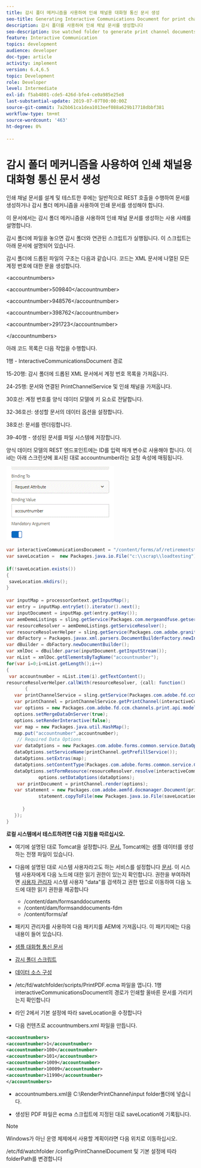 ```yaml
---
title: 감시 폴더 메커니즘을 사용하여 인쇄 채널용 대화형 통신 문서 생성
seo-title: Generating Interactive Communications Document for print channel using watch folder mechanism
description: 감시 폴더를 사용하여 인쇄 채널 문서를 생성합니다
seo-description: Use watched folder to generate print channel documents
feature: Interactive Communication
topics: development
audience: developer
doc-type: article
activity: implement
version: 6.4,6.5
topic: Development
role: Developer
level: Intermediate
exl-id: f5ab4801-cde5-426d-bfe4-ce0a985e25e8
last-substantial-update: 2019-07-07T00:00:00Z
source-git-commit: 7a2bb61ca1dea1013eef088a629b17718dbbf381
workflow-type: tm+mt
source-wordcount: '463'
ht-degree: 0%

---
```


# 감시 폴더 메커니즘을 사용하여 인쇄 채널용 대화형 통신 문서 생성

인쇄 채널 문서를 설계 및 테스트한 후에는 일반적으로 REST 호출을 수행하여 문서를 생성하거나 감시 폴더 메커니즘을 사용하여 인쇄 문서를 생성해야 합니다.

이 문서에서는 감시 폴더 메커니즘을 사용하여 인쇄 채널 문서를 생성하는 사용 사례를 설명합니다.

감시 폴더에 파일을 놓으면 감시 폴더와 연관된 스크립트가 실행됩니다. 이 스크립트는 아래 문서에 설명되어 있습니다.

감시 폴더에 드롭된 파일의 구조는 다음과 같습니다. 코드는 XML 문서에 나열된 모든 계정 번호에 대한 문을 생성합니다.

&lt;accountnumbers>

&lt;accountnumber>509840&lt;/accountnumber>

&lt;accountnumber>948576&lt;/accountnumber>

&lt;accountnumber>398762&lt;/accountnumber>

&lt;accountnumber>291723&lt;/accountnumber>

&lt;/accountnumbers>

아래 코드 목록은 다음 작업을 수행합니다.

1행 - InteractiveCommunicationsDocument 경로

15-20행: 감시 폴더에 드롭된 XML 문서에서 계정 번호 목록을 가져옵니다.

24-25행: 문서와 연결된 PrintChannelService 및 인쇄 채널을 가져옵니다.

30호선: 계정 번호를 양식 데이터 모델에 키 요소로 전달합니다.

32-36호선: 생성할 문서의 데이터 옵션을 설정합니다.

38호선: 문서를 렌더링합니다.

39-40행 - 생성된 문서를 파일 시스템에 저장합니다.

양식 데이터 모델의 REST 엔드포인트에는 ID를 입력 매개 변수로 사용해야 합니다. 이 id는 아래 스크린샷에 표시된 대로 accountnumber라는 요청 속성에 매핑됩니다.

![requestattribute](assets/requestattributeprintchannel.gif)

```java
var interactiveCommunicationsDocument = "/content/forms/af/retirementstatementprint/channels/print/";
var saveLocation =  new Packages.java.io.File("c:\\scrap\\loadtesting");

if(!saveLocation.exists())
{
 saveLocation.mkdirs();
}

var inputMap = processorContext.getInputMap();
var entry = inputMap.entrySet().iterator().next();
var inputDocument = inputMap.get(entry.getKey());
var aemDemoListings = sling.getService(Packages.com.mergeandfuse.getserviceuserresolver.GetResolver);
var resourceResolver = aemDemoListings.getServiceResolver();
var resourceResolverHelper = sling.getService(Packages.com.adobe.granite.resourceresolverhelper.ResourceResolverHelper);
var dbFactory = Packages.javax.xml.parsers.DocumentBuilderFactory.newInstance();
var dBuilder = dbFactory.newDocumentBuilder();
var xmlDoc = dBuilder.parse(inputDocument.getInputStream());
var nList = xmlDoc.getElementsByTagName("accountnumber");
for(var i=0;i<nList.getLength();i++)
{
 var accountnumber = nList.item(i).getTextContent();
resourceResolverHelper.callWith(resourceResolver, {call: function()
       {
   var printChannelService = sling.getService(Packages.com.adobe.fd.ccm.channels.print.api.service.PrintChannelService);
   var printChannel = printChannelService.getPrintChannel(interactiveCommunicationsDocument);
   var options = new Packages.com.adobe.fd.ccm.channels.print.api.model.PrintChannelRenderOptions();
   options.setMergeDataOnServer(true);
   options.setRenderInteractive(false);
   var map = new Packages.java.util.HashMap();
   map.put("accountnumber",accountnumber);
    // Required Data Options
   var dataOptions = new Packages.com.adobe.forms.common.service.DataOptions(); 
   dataOptions.setServiceName(printChannel.getPrefillService()); 
   dataOptions.setExtras(map); 
   dataOptions.setContentType(Packages.com.adobe.forms.common.service.ContentType.JSON);
   dataOptions.setFormResource(resourceResolver.resolve(interactiveCommunicationsDocument));
            options.setDataOptions(dataOptions); 
    var printDocument = printChannel.render(options);
   var statement = new Packages.com.adobe.aemfd.docmanager.Document(printDocument.getInputStream());
            statement.copyToFile(new Packages.java.io.File(saveLocation+"\\"+accountnumber+".pdf"));

      }
   });
}
```


**로컬 시스템에서 테스트하려면 다음 지침을 따르십시오.**

* 여기에 설명된 대로 Tomcat을 설정합니다. [문서.](/help/forms/ic-print-channel-tutorial/set-up-tomcat.md) Tomcat에는 샘플 데이터를 생성하는 전쟁 파일이 있습니다.
* 다음에 설명된 대로 시스템 사용자라고도 하는 서비스를 설정합니다 [문서](/help/forms/adaptive-forms/service-user-tutorial-develop.md).
이 시스템 사용자에게 다음 노드에 대한 읽기 권한이 있는지 확인합니다. 권한을 부여하려면 [사용자 관리자](https://localhost:4502/useradmin) 시스템 사용자 &quot;data&quot;를 검색하고 권한 탭으로 이동하여 다음 노드에 대한 읽기 권한을 제공합니다
   * /content/dam/formsanddocuments
   * /content/dam/formsanddocuments-fdm
   * /content/forms/af
* 패키지 관리자를 사용하여 다음 패키지를 AEM에 가져옵니다. 이 패키지에는 다음 내용이 들어 있습니다.


* [샘플 대화형 통신 문서](assets/retirementstatementprint.zip)
* [감시 폴더 스크립트](assets/printchanneldocumentusingwatchedfolder.zip)
* [데이터 소스 구성](assets/datasource.zip)

* /etc/fd/watchfolder/scripts/PrintPDF.ecma 파일을 엽니다. 1행 interactiveCommunicationsDocument의 경로가 인쇄할 올바른 문서를 가리키는지 확인합니다

* 라인 2에서 기본 설정에 따라 saveLocation을 수정합니다

* 다음 컨텐츠로 accountnumbers.xml 파일을 만듭니다.

```xml
<accountnumbers>
<accountnumber>1</accountnumber>
<accountnumber>100</accountnumber>
<accountnumber>101</accountnumber>
<accountnumber>1009</accountnumber>
<accountnumber>10009</accountnumber>
<accountnumber>11990</accountnumber>
</accountnumbers>
```


* accountnumbers.xml을 C:\RenderPrintChannel\input folder폴더에 넣습니다.

* 생성된 PDF 파일은 ecma 스크립트에 지정된 대로 saveLocation에 기록됩니다.

>[!NOTE]
>
>Windows가 아닌 운영 체제에서 사용할 계획이라면 다음 위치로 이동하십시오.
>
>/etc/fd/watchfolder /config/PrintChannelDocument 및 기본 설정에 따라 folderPath를 변경합니다
